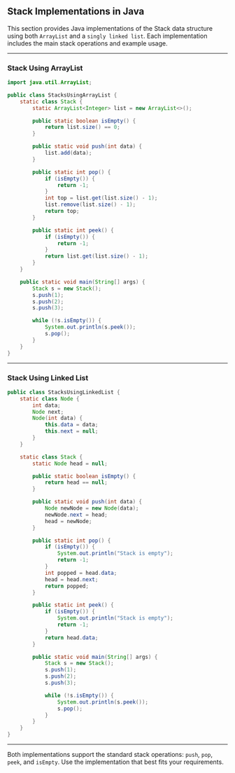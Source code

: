 <!--
Stack Data Structure Documentation
==================================

Definition:
-----------
A **Stack** is a linear data structure that follows the Last-In-First-Out (LIFO) principle. This means the element that is added last will be the first one to be removed. Stacks are widely used in programming for their simplicity and utility in various algorithms and system processes.

Main Operations:
----------------
1. **push(x)**: Inserts element `x` onto the top of the stack.
2. **pop()**: Removes and returns the top element from the stack. If the stack is empty, an error value (e.g., -1) is returned.
3. **peek()**: Returns the top element without removing it from the stack. If the stack is empty, an error value (e.g., -1) is returned.
4. **isEmpty()**: Checks if the stack is empty and returns a boolean value.

Applications:
-------------
- Expression evaluation and syntax parsing (e.g., evaluating postfix expressions)
- Undo mechanisms in text editors and other applications
- Backtracking algorithms (such as maze solving and recursion)
- Function call management in programming languages (call stack)

Implementations:
----------------
- **ArrayList-based Stack**: Utilizes Java's `ArrayList` to store stack elements, allowing dynamic resizing and efficient addition/removal from the end.
- **Linked List-based Stack**: Uses a singly linked list where each node represents an element in the stack, providing efficient push and pop operations at the head of the list.

Both implementations support the standard stack operations and can be chosen based on specific requirements such as memory usage and performance characteristics.
-->
## Stack Implementations in Java

This section provides Java implementations of the Stack data structure using both `ArrayList` and a `singly linked list`. Each implementation includes the main stack operations and example usage.

---

### Stack Using ArrayList

```java
import java.util.ArrayList;

public class StacksUsingArrayList {
    static class Stack {
        static ArrayList<Integer> list = new ArrayList<>();

        public static boolean isEmpty() {
            return list.size() == 0;
        }

        public static void push(int data) {
            list.add(data);
        }

        public static int pop() {
            if (isEmpty()) {
                return -1;
            }
            int top = list.get(list.size() - 1);
            list.remove(list.size() - 1);
            return top;
        }

        public static int peek() {
            if (isEmpty()) {
                return -1;
            }
            return list.get(list.size() - 1);
        }
    }

    public static void main(String[] args) {
        Stack s = new Stack();
        s.push(1);
        s.push(2);
        s.push(3);

        while (!s.isEmpty()) {
            System.out.println(s.peek());
            s.pop();
        }
    }
}
```

---

### Stack Using Linked List

```java
public class StacksUsingLinkedList {
    static class Node {
        int data;
        Node next;
        Node(int data) {
            this.data = data;
            this.next = null;
        }
    }

    static class Stack {
        static Node head = null;

        public static boolean isEmpty() {
            return head == null;
        }

        public static void push(int data) {
            Node newNode = new Node(data);
            newNode.next = head;
            head = newNode;
        }

        public static int pop() {
            if (isEmpty()) {
                System.out.println("Stack is empty");
                return -1;
            }
            int popped = head.data;
            head = head.next;
            return popped;
        }

        public static int peek() {
            if (isEmpty()) {
                System.out.println("Stack is empty");
                return -1;
            }
            return head.data;
        }

        public static void main(String[] args) {
            Stack s = new Stack();
            s.push(1);
            s.push(2);
            s.push(3);

            while (!s.isEmpty()) {
                System.out.println(s.peek());
                s.pop();
            }
        }
    }
}
```

---

Both implementations support the standard stack operations: `push`, `pop`, `peek`, and `isEmpty`. Use the implementation that best fits your requirements.